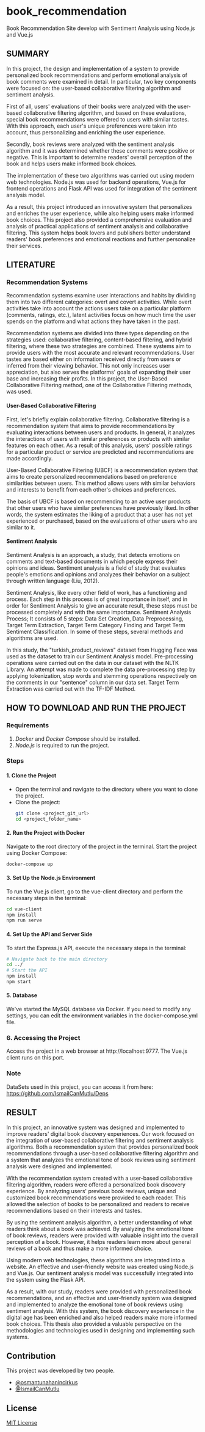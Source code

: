 # book_recommendation
Book Recommendation Site develop with Sentiment Analysis using Node.js and Vue.js

## SUMMARY

In this project, the design and implementation of a system to provide personalized book recommendations and perform emotional analysis of book comments were examined in detail. In particular, two key components were focused on: the user-based collaborative filtering algorithm and sentiment analysis.

First of all, users' evaluations of their books were analyzed with the user-based collaborative filtering algorithm, and based on these evaluations, special book recommendations were offered to users with similar tastes. With this approach, each user's unique preferences were taken into account, thus personalizing and enriching the user experience.

Secondly, book reviews were analyzed with the sentiment analysis algorithm and it was determined whether these comments were positive or negative. This is important to determine readers' overall perception of the book and helps users make informed book choices.

The implementation of these two algorithms was carried out using modern web technologies. Node.js was used for backend operations, Vue.js for frontend operations and Flask API was used for integration of the sentiment analysis model.

As a result, this project introduced an innovative system that personalizes and enriches the user experience, while also helping users make informed book choices. This project also provided a comprehensive evaluation and analysis of practical applications of sentiment analysis and collaborative filtering. This system helps book lovers and publishers better understand readers' book preferences and emotional reactions and further personalize their services.

## LITERATURE

### Recommendation Systems

Recommendation systems examine user interactions and habits by dividing them into two different categories: overt and covert activities. While overt activities take into account the actions users take on a particular platform (comments, ratings, etc.), latent activities focus on how much time the user spends on the platform and what actions they have taken in the past.

Recommendation systems are divided into three types depending on the strategies used: collaborative filtering, content-based filtering, and hybrid filtering, where these two strategies are combined. These systems aim to provide users with the most accurate and relevant recommendations. User tastes are based either on information received directly from users or inferred from their viewing behavior. This not only increases user appreciation, but also serves the platforms' goals of expanding their user base and increasing their profits. In this project, the User-Based Collaborative Filtering method, one of the Collaborative Filtering methods, was used.

#### User-Based Collaborative Filtering

First, let's briefly explain collaborative filtering. Collaborative filtering is a recommendation system that aims to provide recommendations by evaluating interactions between users and products. In general, it analyzes the interactions of users with similar preferences or products with similar features on each other. As a result of this analysis, users' possible ratings for a particular product or service are predicted and recommendations are made accordingly.

User-Based Collaborative Filtering (UBCF) is a recommendation system that aims to create personalized recommendations based on preference similarities between users. This method allows users with similar behaviors and interests to benefit from each other's choices and preferences.

The basis of UBCF is based on recommending to an active user products that other users who have similar preferences have previously liked. In other words, the system estimates the liking of a product that a user has not yet experienced or purchased, based on the evaluations of other users who are similar to it.

#### Sentiment Analysis

Sentiment Analysis is an approach, a study, that detects emotions on comments and text-based documents in which people express their opinions and ideas. Sentiment analysis is a field of study that evaluates people's emotions and opinions and analyzes their behavior on a subject through written language (Liu, 2012).

Sentiment Analysis, like every other field of work, has a functioning and process. Each step in this process is of great importance in itself, and in order for Sentiment Analysis to give an accurate result, these steps must be processed completely and with the same importance. Sentiment Analysis Process; It consists of 5 steps: Data Set Creation, Data Preprocessing, Target Term Extraction, Target Term Category Finding and Target Term Sentiment Classification. In some of these steps, several methods and algorithms are used.

In this study, the "turkish_product_reviews" dataset from Hugging Face was used as the dataset to train our Sentiment Analysis model. Pre-processing operations were carried out on the data in our dataset with the NLTK Library. An attempt was made to complete the data pre-processing step by applying tokenization, stop words and stemming operations respectively on the comments in our "sentence" column in our data set. Target Term Extraction was carried out with the TF-IDF Method.

## HOW TO DOWNLOAD AND RUN THE PROJECT

### Requirements
1. *Docker* and *Docker Compose* should be installed.
2. *Node.js* is required to run the project.

### Steps

#### 1. Clone the Project
- Open the terminal and navigate to the directory where you want to clone the project.
- Clone the project:
  ```bash
  git clone <project_git_url>
  cd <project_folder_name>
  ```
#### 2. Run the Project with Docker
Navigate to the root directory of the project in the terminal.
Start the project using Docker Compose:
```bash
docker-compose up
```
#### 3. Set Up the Node.js Environment
To run the Vue.js client, go to the vue-client directory and perform the necessary steps in the terminal:

```bash
cd vue-client
npm install
npm run serve
```
#### 4. Set Up the API and Server Side
To start the Express.js API, execute the necessary steps in the terminal:
```bash
# Navigate back to the main directory
cd ../
# Start the API
npm install
npm start
```
#### 5. Database
We've started the MySQL database via Docker. If you need to modify any settings, you can edit the environment variables in the docker-compose.yml file.
### 6. Accessing the Project
   Access the project in a web browser at http://localhost:9777. The Vue.js client runs on this port.

### Note
DataSets used in this project, you can access it from here: https://github.com/IsmailCanMutlu/Deps

## RESULT

In this project, an innovative system was designed and implemented to improve readers' digital book discovery experiences. Our work focused on the integration of user-based collaborative filtering and sentiment analysis algorithms. Both a recommendation system that provides personalized book recommendations through a user-based collaborative filtering algorithm and a system that analyzes the emotional tone of book reviews using sentiment analysis were designed and implemented.

With the recommendation system created with a user-based collaborative filtering algorithm, readers were offered a personalized book discovery experience. By analyzing users' previous book reviews, unique and customized book recommendations were provided to each reader. This allowed the selection of books to be personalized and readers to receive recommendations based on their interests and tastes.

By using the sentiment analysis algorithm, a better understanding of what readers think about a book was achieved. By analyzing the emotional tone of book reviews, readers were provided with valuable insight into the overall perception of a book. However, it helps readers learn more about general reviews of a book and thus make a more informed choice.

Using modern web technologies, these algorithms are integrated into a website. An effective and user-friendly website was created using Node.js and Vue.js. Our sentiment analysis model was successfully integrated into the system using the Flask API.

As a result, with our study, readers were provided with personalized book recommendations, and an effective and user-friendly system was designed and implemented to analyze the emotional tone of book reviews using sentiment analysis. With this system, the book discovery experience in the digital age has been enriched and also helped readers make more informed book choices. This thesis also provided a valuable perspective on the methodologies and technologies used in designing and implementing such systems.

## Contribution

This project was developed by two people.

- [@osmantunahanincirkus](https://github.com/osmantunahanincirkus)
- [@IsmailCanMutlu](https://github.com/IsmailCanMutlu)

## License

[MIT License](LICENSE)
